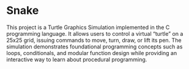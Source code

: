 # Snake

This project is a Turtle Graphics Simulation implemented in the C programming language. It allows users to control a virtual “turtle” on a 25x25 grid, issuing commands to move, turn, draw, or lift its pen. The simulation demonstrates foundational programming concepts such as loops, conditionals, and modular function design while providing an interactive way to learn about procedural programming.
